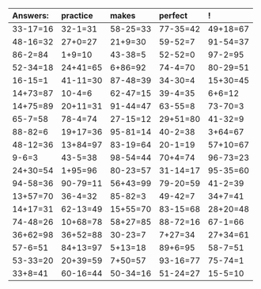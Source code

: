 | Answers: | practice | makes | perfect | ! |
| :--- | :--- | :--- | :--- | :--- |
| 33-17=16 | 32-1=31 | 58-25=33 | 77-35=42 | 49+18=67 | 
| 48-16=32 | 27+0=27 | 21+9=30 | 59-52=7 | 91-54=37 | 
| 86-2=84 | 1+9=10 | 43-38=5 | 52-52=0 | 97-2=95 | 
| 52-34=18 | 24+41=65 | 6+86=92 | 74-4=70 | 80-29=51 | 
| 16-15=1 | 41-11=30 | 87-48=39 | 34-30=4 | 15+30=45 | 
| 14+73=87 | 10-4=6 | 62-47=15 | 39-4=35 | 6+6=12 | 
| 14+75=89 | 20+11=31 | 91-44=47 | 63-55=8 | 73-70=3 | 
| 65-7=58 | 78-4=74 | 27-15=12 | 29+51=80 | 41-32=9 | 
| 88-82=6 | 19+17=36 | 95-81=14 | 40-2=38 | 3+64=67 | 
| 48-12=36 | 13+84=97 | 83-19=64 | 20-1=19 | 57+10=67 | 
| 9-6=3 | 43-5=38 | 98-54=44 | 70+4=74 | 96-73=23 | 
| 24+30=54 | 1+95=96 | 80-23=57 | 31-14=17 | 95-35=60 | 
| 94-58=36 | 90-79=11 | 56+43=99 | 79-20=59 | 41-2=39 | 
| 13+57=70 | 36-4=32 | 85-82=3 | 49-42=7 | 34+7=41 | 
| 14+17=31 | 62-13=49 | 15+55=70 | 83-15=68 | 28+20=48 | 
| 74-48=26 | 10+68=78 | 58+27=85 | 88-72=16 | 67-1=66 | 
| 36+62=98 | 36+52=88 | 30-23=7 | 7+27=34 | 27+34=61 | 
| 57-6=51 | 84+13=97 | 5+13=18 | 89+6=95 | 58-7=51 | 
| 53-33=20 | 20+39=59 | 7+50=57 | 93-16=77 | 75-74=1 | 
| 33+8=41 | 60-16=44 | 50-34=16 | 51-24=27 | 15-5=10 | 
